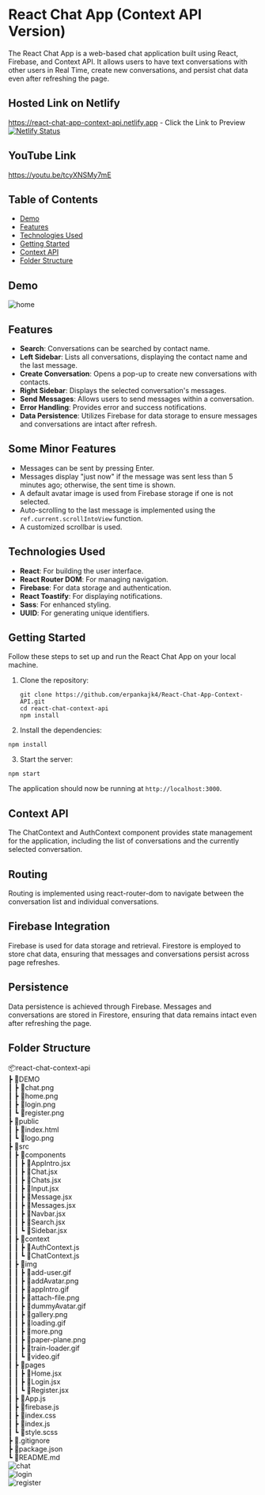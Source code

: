# React Chat App (Context API Version)

The React Chat App is a web-based chat application built using React, Firebase, and Context API. It allows users to have text conversations with other users in Real Time, create new conversations, and persist chat data even after refreshing the page.

## Hosted Link on Netlify
 https://react-chat-app-context-api.netlify.app - Click the Link to Preview <br/>
[![Netlify Status](https://api.netlify.com/api/v1/badges/0a6f6533-4d52-4ccd-92cd-30a8cd7d8af0/deploy-status)](https://app.netlify.com/sites/react-chat-app-context-api/deploys) <br/>

## YouTube Link
https://youtu.be/tcyXNSMy7mE <br/>

## Table of Contents
- [Demo](#demo)
- [Features](#features)
- [Technologies Used](#technologies-used)
- [Getting Started](#getting-started)
- [Context API](#context-api)
- [Folder Structure](#folder-structure)

## Demo
![home](https://github.com/erpankajk4/React-Chat-App-Context-API/assets/118353291/ec76cafd-505c-4f86-ad41-2d4688c69e77)

## Features

- **Search**: Conversations can be searched by contact name.
- **Left Sidebar**: Lists all conversations, displaying the contact name and the last message.
- **Create Conversation**: Opens a pop-up to create new conversations with contacts.
- **Right Sidebar**: Displays the selected conversation's messages.
- **Send Messages**: Allows users to send messages within a conversation.
- **Error Handling**: Provides error and success notifications.
- **Data Persistence**: Utilizes Firebase for data storage to ensure messages and conversations are intact after refresh.

## Some Minor Features
- Messages can be sent by pressing Enter.
- Messages display "just now" if the message was sent less than 5 minutes ago; otherwise, the sent time is shown.
- A default avatar image is used from Firebase storage if one is not selected.
- Auto-scrolling to the last message is implemented using the `ref.current.scrollIntoView` function.
- A customized scrollbar is used.

## Technologies Used

- **React**: For building the user interface.
- **React Router DOM**: For managing navigation.
- **Firebase**: For data storage and authentication.
- **React Toastify**: For displaying notifications.
- **Sass**: For enhanced styling.
- **UUID**: For generating unique identifiers.

## Getting Started

Follow these steps to set up and run the React Chat App on your local machine.

1. Clone the repository:

   ```
   git clone https://github.com/erpankajk4/React-Chat-App-Context-API.git
   cd react-chat-context-api
   npm install
   ```
2. Install the dependencies:
```
npm install
```
3. Start the server:
```
npm start
```
The application should now be running at `http://localhost:3000`.

## Context API

The ChatContext and AuthContext component provides state management for the application, including the list of conversations and the currently selected conversation.

## Routing
Routing is implemented using react-router-dom to navigate between the conversation list and individual conversations.

## Firebase Integration

Firebase is used for data storage and retrieval. Firestore is employed to store chat data, ensuring that messages and conversations persist across page refreshes.

## Persistence
Data persistence is achieved through Firebase. Messages and conversations are stored in Firestore, ensuring that data remains intact even after refreshing the page.

## Folder Structure
📦react-chat-context-api<br />
 ┣ 📂DEMO<br />
 ┃ ┣ 📜chat.png<br />
 ┃ ┣ 📜home.png<br />
 ┃ ┣ 📜login.png<br />
 ┃ ┗ 📜register.png<br />
 ┣ 📂public<br />
 ┃ ┣ 📜index.html<br />
 ┃ ┗ 📜logo.png<br />
 ┣ 📂src<br />
 ┃ ┣ 📂components<br />
 ┃ ┃ ┣ 📜AppIntro.jsx<br />
 ┃ ┃ ┣ 📜Chat.jsx<br />
 ┃ ┃ ┣ 📜Chats.jsx<br />
 ┃ ┃ ┣ 📜Input.jsx<br />
 ┃ ┃ ┣ 📜Message.jsx<br />
 ┃ ┃ ┣ 📜Messages.jsx<br />
 ┃ ┃ ┣ 📜Navbar.jsx<br />
 ┃ ┃ ┣ 📜Search.jsx<br />
 ┃ ┃ ┗ 📜Sidebar.jsx<br />
 ┃ ┣ 📂context<br />
 ┃ ┃ ┣ 📜AuthContext.js<br />
 ┃ ┃ ┗ 📜ChatContext.js<br />
 ┃ ┣ 📂img<br />
 ┃ ┃ ┣ 📜add-user.gif<br />
 ┃ ┃ ┣ 📜addAvatar.png<br />
 ┃ ┃ ┣ 📜appIntro.gif<br />
 ┃ ┃ ┣ 📜attach-file.png<br />
 ┃ ┃ ┣ 📜dummyAvatar.gif<br />
 ┃ ┃ ┣ 📜gallery.png<br />
 ┃ ┃ ┣ 📜loading.gif<br />
 ┃ ┃ ┣ 📜more.png<br />
 ┃ ┃ ┣ 📜paper-plane.png<br />
 ┃ ┃ ┣ 📜train-loader.gif<br />
 ┃ ┃ ┗ 📜video.gif<br />
 ┃ ┣ 📂pages<br />
 ┃ ┃ ┣ 📜Home.jsx<br />
 ┃ ┃ ┣ 📜Login.jsx<br />
 ┃ ┃ ┗ 📜Register.jsx<br />
 ┃ ┣ 📜App.js<br />
 ┃ ┣ 📜firebase.js<br />
 ┃ ┣ 📜index.css<br />
 ┃ ┣ 📜index.js<br />
 ┃ ┗ 📜style.scss<br />
 ┣ 📜.gitignore<br />
 ┣ 📜package.json<br />
 ┗ 📜README.md<br />
![chat](https://github.com/erpankajk4/React-Chat-App-Context-API/assets/118353291/5b51ace0-7dd0-404c-8ce5-e54edc092d5a) <br />
![login](https://github.com/erpankajk4/React-Chat-App-Context-API/assets/118353291/046671e2-23c8-4135-9d19-d4450be63788) <br />
![register](https://github.com/erpankajk4/React-Chat-App-Context-API/assets/118353291/34f44270-8c1f-4931-bfc3-fa743b38c074)




 
